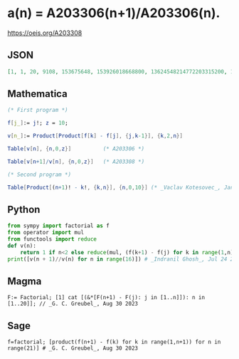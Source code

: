 # a\(n\) \= A203306\(n\+1\)/A203306\(n\)\.
https://oeis.org/A203308
## JSON
```JSON
[1, 1, 20, 9108, 153675648, 153926018668800, 13624548214772203315200, 148312029363286484759480524800000, 262925014428462931164318003384701335633920000, 96950311125839455466119755365478799838570665250861875200000]
```
## Mathematica
```Mathematica
(* First program *)
```
```Mathematica
f[j_]:= j!; z = 10;
```
```Mathematica
v[n_]:= Product[Product[f[k] - f[j], {j,k-1}], {k,2,n}]
```
```Mathematica
Table[v[n], {n,0,z}]          (* A203306 *)
```
```Mathematica
Table[v[n+1]/v[n], {n,0,z}]   (* A203308 *)
```
```Mathematica
(* Second program *)
```
```Mathematica
Table[Product[(n+1)! - k!, {k,n}], {n,0,10}] (* _Vaclav Kotesovec_, Jan 25 2019 *)
```
## Python
```Python
from sympy import factorial as f
from operator import mul
from functools import reduce
def v(n):
    return 1 if n<2 else reduce(mul, (f(k+1) - f(j) for k in range(1,n) for j in range(1, k+1)))
print([v(n + 1)//v(n) for n in range(16)]) # _Indranil Ghosh_, Jul 24 2017
```
## Magma
```Magma
F:= Factorial; [1] cat [(&*[F(n+1) - F(j): j in [1..n]]): n in [1..20]]; // _G. C. Greubel_, Aug 30 2023
```
## Sage
```Sage
f=factorial; [product(f(n+1) - f(k) for k in range(1,n+1)) for n in range(21)] # _G. C. Greubel_, Aug 30 2023
```
